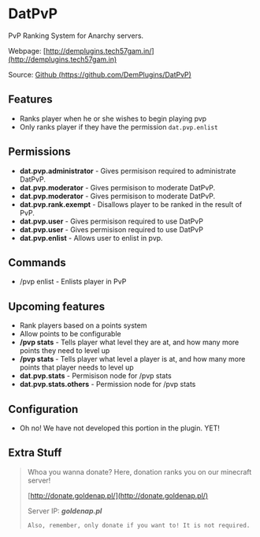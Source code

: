 DatPvP
======
PvP Ranking System for Anarchy servers.

Webpage: [http://demplugins.tech57gam.in/](http://demplugins.tech57gam.in)

Source: [Github (https://github.com/DemPlugins/DatPvP)](https://github.com/DemPlugins/DatPvP)

Features
--------
- Ranks player when he or she wishes to begin playing pvp
- Only ranks player if they have the permission `dat.pvp.enlist`

Permissions
-----------
- **dat.pvp.administrator** - Gives permisison required to administrate DatPvP.
 - **dat.pvp.moderator** - Gives permisison to moderate DatPvP.
- **dat.pvp.moderator** - Gives permisison to moderate DatPvP.
 - **dat.pvp.rank.exempt** - Disallows player to be ranked in the result of PvP.
 - **dat.pvp.user** - Gives permisison required to use DatPvP
- **dat.pvp.user** - Gives permisison required to use DatPvP
 - **dat.pvp.enlist** - Allows user to enlist in pvp.

Commands
--------
- /pvp enlist - Enlists player in PvP

Upcoming features
-------
- Rank players based on a points system
- Allow points to be configurable
- **/pvp stats** - Tells player what level they are at, and how many more points they need to level up
- **/pvp stats <player>** - Tells player what level a player is at, and how many more points that player needs to level up
- **dat.pvp.stats** - Permisison node for /pvp stats
- **dat.pvp.stats.others** - Permission node for /pvp stats <player>

Configuration
-------------
- Oh no! We have not developed this portion in the plugin. YET!

Extra Stuff
-----------

> Whoa you wanna donate? Here, donation ranks you on our minecraft server! 
>
> [http://donate.goldenap.pl/](http://donate.goldenap.pl/)
>
> Server IP: ***goldenap.pl***
>
> `Also, remember, only donate if you want to! It is not required.`


